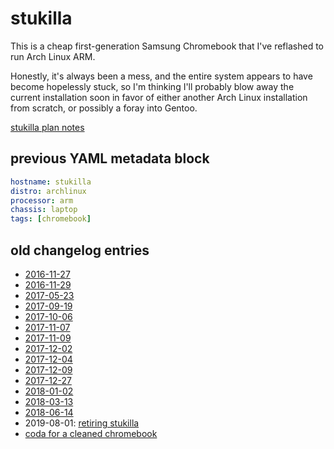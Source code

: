 # stukilla

This is a cheap first-generation Samsung Chromebook that I've reflashed to run Arch Linux ARM.

Honestly, it's always been a mess, and the entire system appears to have become hopelessly stuck, so I'm thinking I'll probably blow away the current installation soon in favor of either another Arch Linux installation from scratch, or possibly a foray into Gentoo.

[stukilla plan notes](3013e38a-a1f7-4274-9f03-8120c2f5ac31.md)

## previous YAML metadata block

```yaml
hostname: stukilla
distro: archlinux
processor: arm
chassis: laptop
tags: [chromebook]
```

## old changelog entries

- [2016-11-27](f5c0b7ce-0b97-4ffa-8537-ce8c2b2b29e5.md)
- [2016-11-29](4482f206-d2b3-4218-92c5-7df4ce4142e2.md)
- [2017-05-23](6d034d53-db70-400f-94fb-a2e43487b434.md)
- [2017-09-19](3d63c66b-4031-4153-9c37-1c637a91fdc6.md)
- [2017-10-06](3d081f68-c6ec-4e41-af57-41a49de58b4d.md)
- [2017-11-07](c0d72f7c-b186-414d-a6e4-a19c3dc2be6b.md)
- [2017-11-09](f390ca4b-d23c-495f-9943-9cb753c68a2a.md)
- [2017-12-02](d5228011-2fa7-4766-89f8-22a31be55ed7.md)
- [2017-12-04](d4619b36-d2dd-4061-8482-ac72469daa38.md)
- [2017-12-09](dad180f1-57b5-4d07-9e64-3ed53b8d623d.md)
- [2017-12-27](1d9be066-ff7d-422f-9e63-f150c794d790.md)
- [2018-01-02](74086664-c09f-4b2e-9d9e-b3ff5c2ac868.md)
- [2018-03-13](9c2b48da-2461-46ba-95dc-1b2e8af36c84.md)
- [2018-06-14](89dc81c0-3100-40c4-9097-75b2a3bc04d2.md)
- 2019-08-01: [retiring stukilla](b0b9fa66-2760-42c9-8d52-59fa8d2957d0.md)
- [coda for a cleaned chromebook](a2d953f6-a776-468c-a168-ce25df112142.md)
